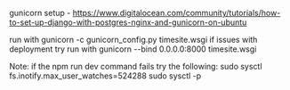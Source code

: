 gunicorn setup - https://www.digitalocean.com/community/tutorials/how-to-set-up-django-with-postgres-nginx-and-gunicorn-on-ubuntu

run with gunicorn -c gunicorn_config.py  timesite.wsgi
if issues with deployment try run with gunicorn --bind 0.0.0.0:8000 timesite.wsgi

Note: if the npm run dev command fails try the following:
sudo sysctl fs.inotify.max_user_watches=524288
sudo sysctl -p